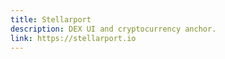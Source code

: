 ```yaml
---
title: Stellarport
description: DEX UI and cryptocurrency anchor.
link: https://stellarport.io
---
```

